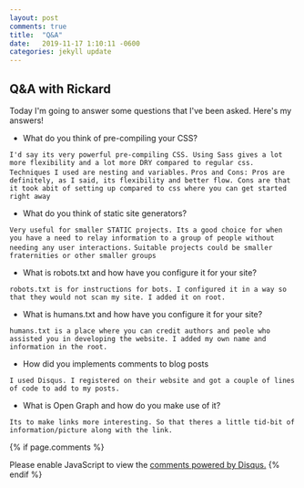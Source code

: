 ```yaml
---
layout: post
comments: true
title:  "Q&A"
date:   2019-11-17 1:10:11 -0600
categories: jekyll update
---
```


## Q&A with Rickard
Today I'm going to answer some questions that I've been asked. Here's my answers!

* What do you think of pre-compiling your CSS?

`I'd say its very powerful pre-compiling CSS. Using Sass gives a lot more flexibility and a lot more DRY compared to regular css.`
`Techniques I used are nesting and variables.`
`Pros and Cons: Pros are definitely, as I said, its flexibility and better flow. Cons are that it took abit of setting up compared to css where you can get started right away`
* What do you think of static site generators?

`Very useful for smaller STATIC projects. Its a good choice for when you have a need to relay information to a group of people without needing any user interactions.`
`Suitable projects could be smaller fraternities or other smaller groups`
* What is robots.txt and how have you configure it for your site?

`robots.txt is for instructions for bots. I configured it in a way so that they would not scan my site. I added it on root.`
* What is humans.txt and how have you configure it for your site?

`humans.txt is a place where you can credit authors and peole who assisted you in developing the website. I added my own name and information in the root.`

* How did you implements comments to blog posts

`I used Disqus. I registered on their website and got a couple of lines of code to add to my posts.`
* What is Open Graph and how do you make use of it?

`Its to make links more interesting. So that theres a little tid-bit of information/picture along with the link.`

{% if page.comments %}
<div id="disqus_thread"></div>
<script>

/**
*  RECOMMENDED CONFIGURATION VARIABLES: EDIT AND UNCOMMENT THE SECTION BELOW TO INSERT DYNAMIC VALUES FROM YOUR PLATFORM OR CMS.
*  LEARN WHY DEFINING THESE VARIABLES IS IMPORTANT: https://disqus.com/admin/universalcode/#configuration-variables*/
/*
var disqus_config = function () {
this.page.url = PAGE_URL;  // Replace PAGE_URL with your page's canonical URL variable
this.page.identifier = PAGE_IDENTIFIER; // Replace PAGE_IDENTIFIER with your page's unique identifier variable
};
*/
(function() { // DON'T EDIT BELOW THIS LINE
var d = document, s = d.createElement('script');
s.src = 'https://riccar87.disqus.com/embed.js';
s.setAttribute('data-timestamp', +new Date());
(d.head || d.body).appendChild(s);
})();
</script>
<noscript>Please enable JavaScript to view the <a href="https://disqus.com/?ref_noscript">comments powered by Disqus.</a></noscript>    
{% endif %}